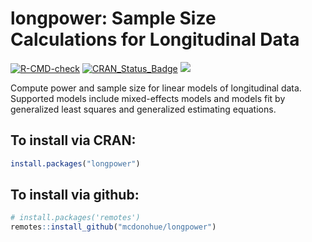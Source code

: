 # longpower: Sample Size Calculations for Longitudinal Data

<!-- badges: start -->
[![R-CMD-check](https://github.com/mcdonohue/longpower/actions/workflows/R-CMD-check.yaml/badge.svg)](https://github.com/mcdonohue/longpower/actions/workflows/R-CMD-check.yaml)
[![CRAN_Status_Badge](https://www.r-pkg.org/badges/version/longpower)](https://cran.r-project.org/package=longpower)
[![](https://cranlogs.r-pkg.org/badges/longpower)](https://cran.r-project.org/package=longpower)
<!-- badges: end -->


Compute power and sample size for linear models of longitudinal data. Supported models include mixed-effects models and models fit by generalized least squares and generalized estimating equations.

## To install via CRAN:

```r
install.packages("longpower")
```

## To install via github:

```r
# install.packages('remotes')
remotes::install_github("mcdonohue/longpower")
```
